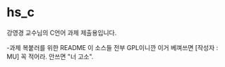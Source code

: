 # hs_c
강영경 교수님의 C언어 과제 제출용입니다.


-과제 복붙러를 위한 README
  이 소스들 전부 GPL이니깐 이거 베껴쓰면 [작성자 : MU] 꼭 적어라.
  안쓰면 "너 고소".
